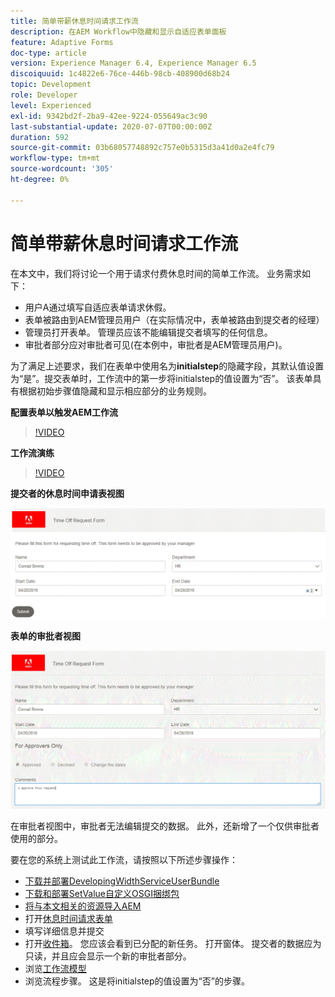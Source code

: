 ```yaml
---
title: 简单带薪休息时间请求工作流
description: 在AEM Workflow中隐藏和显示自适应表单面板
feature: Adaptive Forms
doc-type: article
version: Experience Manager 6.4, Experience Manager 6.5
discoiquuid: 1c4822e6-76ce-446b-98cb-408900d68b24
topic: Development
role: Developer
level: Experienced
exl-id: 9342bd2f-2ba9-42ee-9224-055649ac3c90
last-substantial-update: 2020-07-07T00:00:00Z
duration: 592
source-git-commit: 03b68057748892c757e0b5315d3a41d0a2e4fc79
workflow-type: tm+mt
source-wordcount: '305'
ht-degree: 0%

---
```


# 简单带薪休息时间请求工作流

在本文中，我们将讨论一个用于请求付费休息时间的简单工作流。 业务需求如下：

* 用户A通过填写自适应表单请求休假。
* 表单被路由到AEM管理员用户（在实际情况中，表单被路由到提交者的经理）
* 管理员打开表单。 管理员应该不能编辑提交者填写的任何信息。
* 审批者部分应对审批者可见(在本例中，审批者是AEM管理员用户)。

为了满足上述要求，我们在表单中使用名为&#x200B;**initialstep**&#x200B;的隐藏字段，其默认值设置为“是”。提交表单时，工作流中的第一步将initialstep的值设置为“否”。 该表单具有根据初始步骤值隐藏和显示相应部分的业务规则。

**配置表单以触发AEM工作流**

>[!VIDEO](https://video.tv.adobe.com/v/28406?quality=12&learn=on)

**工作流演练**

>[!VIDEO](https://video.tv.adobe.com/v/28407?quality=12&learn=on)

**提交者的休息时间申请表视图**

![初始步骤](assets/initialstep.gif)

**表单的审批者视图**

![approverview](assets/approversview.gif)

在审批者视图中，审批者无法编辑提交的数据。 此外，还新增了一个仅供审批者使用的部分。

要在您的系统上测试此工作流，请按照以下所述步骤操作：
* [下载并部署DevelopingWidthServiceUserBundle](/help/forms/assets/common-osgi-bundles/DevelopingWithServiceUser.jar)
* [下载和部署SetValue自定义OSGI捆绑包](/help/forms/assets/common-osgi-bundles/SetValueApp.core-1.0-SNAPSHOT.jar)
* [将与本文相关的资源导入AEM](assets/helpxworkflow.zip)
* 打开[休息时间请求表单](http://localhost:4502/content/dam/formsanddocuments/helpx/timeoffrequestform/jcr:content?wcmmode=disabled)
* 填写详细信息并提交
* 打开[收件箱](http://localhost:4502/mnt/overlay/cq/inbox/content/inbox.html)。 您应该会看到已分配的新任务。 打开窗体。 提交者的数据应为只读，并且应会显示一个新的审批者部分。
* 浏览[工作流模型](http://localhost:4502/editor.html/conf/global/settings/workflow/models/helpxworkflow.html)
* 浏览流程步骤。 这是将initialstep的值设置为“否”的步骤。
